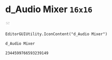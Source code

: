 # d_Audio Mixer `16x16`
<img src="/img/d_Audio%20Mixer.png" width=16 height=16>

``` CSharp
EditorGUIUtility.IconContent("d_Audio Mixer")
```
```
d_Audio Mixer
```
```
2344599766593239149
```
